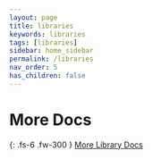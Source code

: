 ```yaml
---
layout: page
title: libraries
keywords: libraries
tags: [libraries]
sidebar: home_sidebar
permalink: /libraries
nav_order: 5
has_children: false
---
```



# More Docs

{: .fs-6 .fw-300 }
[More Library Docs](https://micro-community.github.io/website/docs/)

